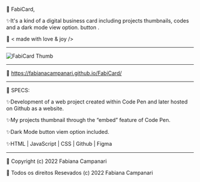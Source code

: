 🎫 FabiCard, 


✨It's a kind of a digital business card including projects thumbnails, codes and a dark mode view option. button .


🤎 < made with love & joy />
_____________________________________________________________________________________________

![FabiCard Thumb](https://user-images.githubusercontent.com/113218619/204119559-dd2f2576-248b-409a-9268-80923da368a3.png)

_____________________________________________________________________________________________


🚀  https://fabianacampanari.github.io/FabiCard/

_____________________________________________________________________________________________

📌 SPECS:

✨Development of a web project created within Code Pen and later hosted on Github as a website.

✨My projects thumbnail through the “embed” feature of Code Pen.

✨Dark Mode button viem option included.

✨HTML | JavaScript | CSS | Github | Figma 

_____________________________________________________________________________________________

🔅 Copyright (c) 2022 Fabiana Campanari

🔅 Todos os direitos Resevados (c) 2022 Fabiana Campanari

